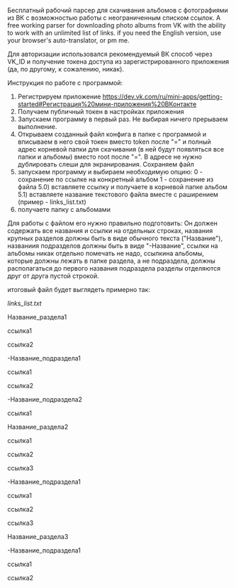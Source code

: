 Бесплатный рабочий парсер для скачивания альбомов с фотографиями из ВК с возможностью работы с неограниченным списком ссылок.
A free working parser for downloading photo albums from VK with the ability to work with an unlimited list of links. 
if you need the English version, use your browser's auto-translator, or pm me.

Для авторизации использовался рекомендуемый ВК способ через VK_ID и получение токена доступа из зарегистрированного приложения
(да, по другому, к сожалению, никак).

Инструкция по работе с программой:
1) Регистрируем приложение https://dev.vk.com/ru/mini-apps/getting-started#Регистрация%20мини-приложения%20ВКонтакте
2) Получаем публичный токен в настройках приложения
3) Запускаем программу в первый раз. Не выбирая ничего прерываем выполнение.
4) Открываем созданный файл конфига в папке с программой и вписываем в него свой токен вместо token после "="
   и полный адрес корневой папки для скачивания (в ней будут появляться все папки и альбомы) вместо root после "=".
   В адресе не нужно дублировать слеши для экранирования. Сохраняем файл
5) запускаем программу и выбираем необходимую опцию: 0 - сохранение по ссылке на конкретный альбом
                                                     1 - сохранение из файла
5.0) вставляете ссылку и получаете в корневой папке альбом
5.1) вставляете название текстового файла вместе с раширением (пример - links_list.txt)
6) получаете папку с альбомами

Для работы с файлом его нужно правильно подготовить:
Он должен содержать все названия и ссылки на отдельных строках, 
названия крупных разделов должны быть в виде обычного текста ("Название"), 
названиия подразделов должны быть в виде "-Название", 
ссылки на альбомы никак отдельно помечать не надо,
ссылкина альбомы, которые должны лежать в папке раздела, а не подраздела, должны располагаться до первого названия подраздела
разделы отделяются друг от друга пустой строкой.

итоговый файл будет выглядеть примерно так:

*links_list.txt*

Название_раздела1

ссылка1

ссылка2

-Название_подраздела1

ссылка1

ссылка2

-Название_подраздела2

ссылка1


Название_раздела2

ссылка1

ссылка2

ссылка3

-Название_подраздела1

ссылка1

ссылка2

ссылка3


Название_раздела3

-Название_подраздела1

ссылка1

ссылка2

